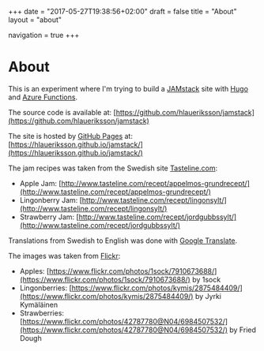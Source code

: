 +++
date = "2017-05-27T19:38:56+02:00"
draft = false
title = "About"
layout = "about"

navigation = true
+++

# About

This is an experiment where I'm trying to build a [JAMstack](https://jamstack.org) site with [Hugo](https://gohugo.io) and [Azure Functions](https://azure.microsoft.com/en-us/services/functions/).

The source code is available at: [https://github.com/hlaueriksson/jamstack](https://github.com/hlaueriksson/jamstack)

The site is hosted by [GitHub Pages](https://pages.github.com) at: [https://hlaueriksson.github.io/jamstack/](https://hlaueriksson.github.io/jamstack/)

The jam recipes was taken from the Swedish site [Tasteline.com](http://www.tasteline.com):

* Apple Jam: [http://www.tasteline.com/recept/appelmos-grundrecept/](http://www.tasteline.com/recept/appelmos-grundrecept/)
* Lingonberry Jam: [http://www.tasteline.com/recept/lingonsylt/](http://www.tasteline.com/recept/lingonsylt/)
* Strawberry Jam: [http://www.tasteline.com/recept/jordgubbssylt/](http://www.tasteline.com/recept/jordgubbssylt/)

Translations from Swedish to English was done with [Google Translate](https://translate.google.com/#sv/en/).

The images was taken from [Flickr](https://www.flickr.com/):

* Apples: [https://www.flickr.com/photos/1sock/7910673688/](https://www.flickr.com/photos/1sock/7910673688/) by 1sock
* Lingonberries: [https://www.flickr.com/photos/kymis/2875484409/](https://www.flickr.com/photos/kymis/2875484409/) by Jyrki Kymäläinen
* Strawberries: [https://www.flickr.com/photos/42787780@N04/6984507532/](https://www.flickr.com/photos/42787780@N04/6984507532/) by Fried Dough
